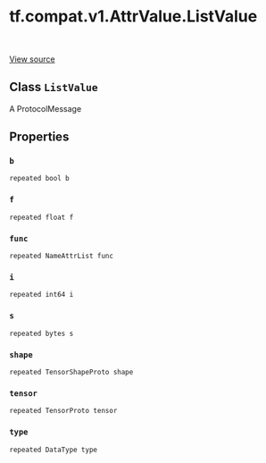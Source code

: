 <div itemscope itemtype="http://developers.google.com/ReferenceObject">
<meta itemprop="name" content="tf.compat.v1.AttrValue.ListValue" />
<meta itemprop="path" content="Stable" />
<meta itemprop="property" content="b"/>
<meta itemprop="property" content="f"/>
<meta itemprop="property" content="func"/>
<meta itemprop="property" content="i"/>
<meta itemprop="property" content="s"/>
<meta itemprop="property" content="shape"/>
<meta itemprop="property" content="tensor"/>
<meta itemprop="property" content="type"/>
</div>

# tf.compat.v1.AttrValue.ListValue

<!-- Insert buttons -->

<table class="tfo-notebook-buttons tfo-api" align="left">
</table>

<a target="_blank" href="/code/stable/tensorflow/core/framework/attr_value.proto">View source</a>



## Class `ListValue`

<!-- Start diff -->
A ProtocolMessage



<!-- Placeholder for "Used in" -->


## Properties

<h3 id="b"><code>b</code></h3>

`repeated bool b`


<h3 id="f"><code>f</code></h3>

`repeated float f`


<h3 id="func"><code>func</code></h3>

`repeated NameAttrList func`


<h3 id="i"><code>i</code></h3>

`repeated int64 i`


<h3 id="s"><code>s</code></h3>

`repeated bytes s`


<h3 id="shape"><code>shape</code></h3>

`repeated TensorShapeProto shape`


<h3 id="tensor"><code>tensor</code></h3>

`repeated TensorProto tensor`


<h3 id="type"><code>type</code></h3>

`repeated DataType type`




